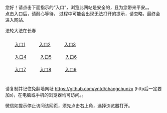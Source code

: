您好！请点击下面指示的“入口”，浏览此网站是安全的，且为您带来平安。。 <br/>
点击入口后，请耐心等待， 过程中可能会出现无法打开的提示，请忽略，最终会进入网站. </br>

法轮大法在长春<br/>
<div style="padding:10px"><a style="margin:20px" target="_blank" href="https://d5gk8fl70jnbs.cloudfront.net/2Qpsp?aonkyaxz" id="ccLink1" rel="nofollow">入口1</a> <a target="_blank" style="margin:20px" href="https://d11wkpax6iiq6n.cloudfront.net/2Qpsp?swgzwdfv" id="ccLink2" rel="nofollow">入口2</a> <a style="margin:20px" target="_blank" href="https://d25nqcn8i3hc4e.cloudfront.net/2Qpsp?oonue" id="ccLink3" rel="nofollow">入口3</a></div>

<div style="padding:10px" ><a style="margin:20px" target="_blank" href="https://d5gk8fl70jnbs.cloudfront.net/2Qpsp?aonkyaxz" id="ccLink4" rel="nofollow">入口4</a> <a style="margin:20px" href="https://d11wkpax6iiq6n.cloudfront.net/2Qpsp?swgzwdfv" target="_blank" id="ccLink5" rel="nofollow">入口5</a> <a style="margin:20px" href="https://d25nqcn8i3hc4e.cloudfront.net/2Qpsp?oonue" target="_blank" id="ccLink6" rel="nofollow">入口6</a></div>

<div style="padding:10px"><a style="margin:20px" target="_blank" href="https://d5gk8fl70jnbs.cloudfront.net/2Qpsp?aonkyaxz" id="ccLink7" rel="nofollow">入口7</a> <a style="margin:20px" href="https://d11wkpax6iiq6n.cloudfront.net/2Qpsp?swgzwdfv" target="_blank" id="ccLink8" rel="nofollow">入口8</a> <a style="margin:20px" target="_blank" href="https://d25nqcn8i3hc4e.cloudfront.net/2Qpsp?oonue" id="ccLink9" rel="nofollow">入口9</a></div>

<br/>



请复制并记住免翻墙网址 https://github.com/yntd/changchunzx (http后一定要加s)，在电脑或手机的浏览器均可访问。。<br/>

微信如提示停止访问该网页，须先点击右上角，选择浏览器打开。

